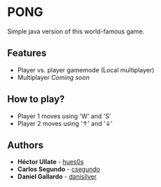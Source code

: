 # PONG

Simple java version of this world-famous game.

## Features
* Player vs. player gamemode (Local multiplayer)
* Multiplayer *Coming soon*

## How to play?
* Player 1 moves using 'W' and 'S'
* Player 2 moves using '↑' and '↓'

## Authors

* **Héctor Ullate** - [hues0s](https://github.com/hues0s)
* **Carlos Segundo** - [csegundo](https://github.com/csegundo)
* **Daniel Gallardo** - [danisilver](https://github.com/danisilver)
